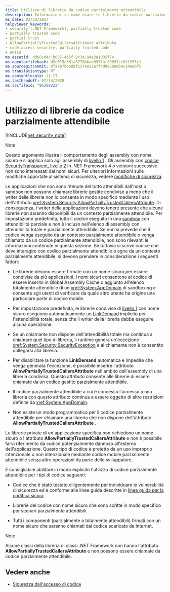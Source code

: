```yaml
---
title: Utilizzo di librerie da codice parzialmente attendibile
description: Informazioni su come usare le librerie da codice parzialmente attendibile. Usare l'attributo AllowPartiallyTrustedCallersAttribute per chiamare librerie gestite condivise.
ms.date: 03/30/2017
helpviewer_keywords:
- security [.NET Framework], partially trusted code
- partially trusted code
- partial trust
- AllowPartiallyTrustedCallersAttribute attribute
- code access security, partially trusted code
- APTCA
ms.assetid: dd66cd4c-b087-415f-9c3e-94e3a1835f74
ms.openlocfilehash: d2e015e381a3778bbab9977af20897ce9f1955c1
ms.sourcegitcommit: 0fa2b7b658bf137e813a7f4d09589d64c148ebf5
ms.translationtype: MT
ms.contentlocale: it-IT
ms.lasthandoff: 07/14/2020
ms.locfileid: "86309222"
---
```

# <a name="using-libraries-from-partially-trusted-code"></a>Utilizzo di librerie da codice parzialmente attendibile
[!INCLUDE[net_security_note](../../../includes/net-security-note-md.md)]  
  
> [!NOTE]
> Questo argomento illustra il comportamento degli assembly con nome sicuro e si applica solo agli assembly di [livello 1](security-transparent-code-level-1.md) . Gli assembly con [codice SecurityTransparent, livello 2](security-transparent-code-level-2.md) in .NET Framework 4 o versioni successive non sono interessati dai nomi sicuri. Per ulteriori informazioni sulle modifiche apportate al sistema di sicurezza, vedere [modifiche di sicurezza](https://docs.microsoft.com/previous-versions/dotnet/framework/security/security-changes).  
  
 Le applicazioni che non sono ritenute del tutto attendibili dall'host o sandbox non possono chiamare librerie gestite condivise a meno che il writer delle librerie non lo consenta in modo specifico mediante l'uso dell'attributo <xref:System.Security.AllowPartiallyTrustedCallersAttribute>. Di conseguenza, i writer delle applicazioni devono tenere presente che alcune librerie non saranno disponibili da un contesto parzialmente attendibile. Per impostazione predefinita, tutto il codice eseguito in una [sandbox](how-to-run-partially-trusted-code-in-a-sandbox.md) con attendibilità parziale e non è incluso nell'elenco di assembly con attendibilità totale è parzialmente attendibile. Se non si prevede che il codice venga eseguito da un contesto parzialmente attendibile o venga chiamato da un codice parzialmente attendibile, non sono rilevanti le informazioni contenute in questa sezione. Se tuttavia si scrive codice che deve interagire con codice parzialmente attendibile o agire da un contesto parzialmente attendibile, si devono prendere in considerazione i seguenti fattori:  
  
- Le librerie devono essere firmate con un nome sicuro per essere condivise da più applicazioni. I nomi sicuri consentono al codice di essere inserito in Global Assembly Cache o aggiunto all'elenco totalmente attendibile di un <xref:System.AppDomain> di sandboxing e consente agli utenti di verificare da quale altro utente ha origine una particolare parte di codice mobile.  
  
- Per impostazione predefinita, le librerie condivise di [livello 1](security-transparent-code-level-1.md) con nome sicuro eseguono automaticamente un [LinkDemand](link-demands.md) implicito per l'attendibilità totale, senza che il writer della libreria debba eseguire alcuna operazione.  
  
- Se un chiamante non dispone dell'attendibilità totale ma continua a chiamare quel tipo di libreria, il runtime genera un'eccezione <xref:System.Security.SecurityException> e al chiamante non è consentito collegarsi alla libreria.  
  
- Per disabilitare la funzione **LinkDemand** automatica e impedire che venga generata l'eccezione, è possibile inserire l'attributo **AllowPartiallyTrustedCallersAttribute** nell'ambito dell'assembly di una libreria condivisa. Questo attributo consente alle librerie di essere chiamate da un codice gestito parzialmente attendibile.  
  
- Il codice parzialmente attendibile a cui è concesso l'accesso a una libreria con questo attributo continua a essere oggetto di altre restrizioni definite da <xref:System.AppDomain>.  
  
- Non esiste un modo programmatico per il codice parzialmente attendibile per chiamare una libreria che non dispone dell'attributo **AllowPartiallyTrustedCallersAttribute** .  
  
 Le librerie private di un'applicazione specifica non richiedono un nome sicuro o l'attributo **AllowPartiallyTrustedCallersAttribute** e non è possibile farvi riferimento da codice potenzialmente dannoso all'esterno dell'applicazione. Questo tipo di codice è protetto da un uso improprio intenzionale o non intenzionale mediante codice mobile parzialmente attendibile senza altre operazioni da parte dello sviluppatore.  
  
 È consigliabile abilitare in modo esplicito l'utilizzo di codice parzialmente attendibile per i tipi di codice seguenti:  
  
- Codice che è stato testato diligentemente per individuare le vulnerabilità di sicurezza ed è conforme alle linee guida descritte in [linee guida per la codifica sicura](../../standard/security/secure-coding-guidelines.md).  
  
- Librerie del codice con nome sicuro che sono scritte in modo specifico per scenari parzialmente attendibili.  
  
- Tutti i componenti (parzialmente o totalmente attendibili) firmati con un nome sicuro che saranno chiamati dal codice scaricato da Internet.  
  
> [!NOTE]
> Alcune classi della libreria di classi .NET Framework non hanno l'attributo **AllowPartiallyTrustedCallersAttribute** e non possono essere chiamate da codice parzialmente attendibile.  
  
## <a name="see-also"></a>Vedere anche

- [Sicurezza dall'accesso di codice](code-access-security.md)
